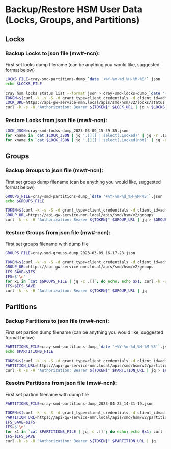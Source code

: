 # Backup/Restore HSM User Data (Locks, Groups, and Partitions)

## Locks

### Backup Locks to json file (mw#-ncn):

First set locks dump filename (can be anything you would like, suggested format below)

```bash
LOCKS_FILE=cray-smd-partitions-dump_`date '+%Y-%m-%d_%H-%M-%S'`.json
echo $LOCKS_FILE
```

```bash
cray hsm locks status list --format json > cray-smd-locks-dump_`date '+%Y-%m-%d_%H-%M-%S'`.json
TOKEN=$(curl -k -s -S -d grant_type=client_credentials -d client_id=admin-client -d client_secret=$(kubectl get secrets admin-client-auth -o jsonpath='{.data.client-secret}' | base64 -d) https://api-gw-service-nmn.local/keycloak/realms/shasta/protocol/openid-connect/token | jq -r '.access_token')
LOCK_URL=https://api-gw-service-nmn.local/apis/smd/hsm/v2/locks/status
curl -k -s -H "Authorization: Bearer ${TOKEN}" $LOCK_URL | jq > $LOCKS_FILE
```

### Restore Locks from json file (mw#-ncn):

```bash
LOCK_JSON=cray-smd-locks-dump_2023-03-09_15-59-35.json
for xname in `cat $LOCK_JSON | jq '.[][] | select(.Locked)' | jq -r .ID`; do echo $xname; cray hsm locks lock create --component-ids $xname; done
for xname in `cat $LOCK_JSON | jq '.[][] | select(.Locked|not)' | jq -r .ID`; do echo $xname; cray hsm locks unlock create --component-ids $xname; done
```

## Groups

### Backup Groups to json file (mw#-ncn):

First set group dump filename (can be anything you would like, suggested format below)

```bash
GROUPS_FILE=cray-smd-partitions-dump_`date '+%Y-%m-%d_%H-%M-%S'`.json
echo $GROUPS_FILE
```

```bash
TOKEN=$(curl -k -s -S -d grant_type=client_credentials -d client_id=admin-client -d client_secret=$(kubectl get secrets admin-client-auth -o jsonpath='{.data.client-secret}' | base64 -d) https://api-gw-service-nmn.local/keycloak/realms/shasta/protocol/openid-connect/token | jq -r '.access_token')
GROUP_URL=https://api-gw-service-nmn.local/apis/smd/hsm/v2/groups
curl -k -s -H "Authorization: Bearer ${TOKEN}" $GROUP_URL | jq > $GROUPS_FILE
```

### Restore Groups from json file (mw#-ncn):

First set groups filename with dump file

```bash
GROUPS_FILE=cray-smd-groups-dump_2023-03-09_16-17-28.json
```

```bash
TOKEN=$(curl -k -s -S -d grant_type=client_credentials -d client_id=admin-client -d client_secret=$(kubectl get secrets admin-client-auth -o jsonpath='{.data.client-secret}' | base64 -d) https://api-gw-service-nmn.local/keycloak/realms/shasta/protocol/openid-connect/token | jq -r '.access_token')
GROUP_URL=https://api-gw-service-nmn.local/apis/smd/hsm/v2/groups
IFS_SAVE=$IFS
IFS=$'\n'
for x1 in `cat $GROUPS_FILE | jq -c .[]`; do echo; echo $x1; curl -k -s -H "Authorization: Bearer ${TOKEN}" --header "Content-Type: application/json" -d "$x1" $GROUP_URL; done
IFS=$IFS_SAVE
curl -k -s -H "Authorization: Bearer ${TOKEN}" $GROUP_URL | jq
```

## Partitions

### Backup Partitions to json file (mw#-ncn):

First set partion dump filename (can be anything you would like, suggested format below)

```bash
PARTITIONS_FILE=cray-smd-partitions-dump_`date '+%Y-%m-%d_%H-%M-%S'`.json
echo $PARTITIONS_FILE
```

```bash
TOKEN=$(curl -k -s -S -d grant_type=client_credentials -d client_id=admin-client -d client_secret=$(kubectl get secrets admin-client-auth -o jsonpath='{.data.client-secret}' | base64 -d) https://api-gw-service-nmn.local/keycloak/realms/shasta/protocol/openid-connect/token | jq -r '.access_token')
PARTITION_URL=https://api-gw-service-nmn.local/apis/smd/hsm/v2/partitions
curl -k -s -H "Authorization: Bearer ${TOKEN}" $PARTITION_URL | jq > $PARTITIONS_FILE
```

### Resotre Partitions from json file (mw#-ncn):

First set partion filename with dump file

```bash
PARTITIONS_FILE=cray-smd-partitions-dump_2023-04-25_14-31-19.json
```

```bash
TOKEN=$(curl -k -s -S -d grant_type=client_credentials -d client_id=admin-client -d client_secret=$(kubectl get secrets admin-client-auth -o jsonpath='{.data.client-secret}' | base64 -d) https://api-gw-service-nmn.local/keycloak/realms/shasta/protocol/openid-connect/token | jq -r '.access_token')
PARTITION_URL=https://api-gw-service-nmn.local/apis/smd/hsm/v2/partitions
IFS_SAVE=$IFS
IFS=$'\n'
for x1 in `cat $PARTITIONS_FILE | jq -c .[]`; do echo; echo $x1; curl -k -s -H "Authorization: Bearer ${TOKEN}" --header "Content-Type: application/json" -d "$x1" $PARTITION_URL;  done
IFS=$IFS_SAVE
curl -k -s -H "Authorization: Bearer ${TOKEN}" $PARTITION_URL | jq
```
